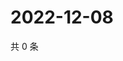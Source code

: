# 2022-12-08

共 0 条

<!-- BEGIN WEIBO -->
<!-- 最后更新时间 Thu Dec 08 2022 03:11:39 GMT+0800 (China Standard Time) -->

<!-- END WEIBO -->
